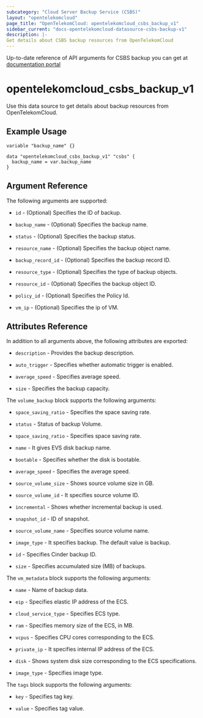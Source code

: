 ```yaml
---
subcategory: "Cloud Server Backup Service (CSBS)"
layout: "opentelekomcloud"
page_title: "OpenTelekomCloud: opentelekomcloud_csbs_backup_v1"
sidebar_current: "docs-opentelekomcloud-datasource-csbs-backup-v1"
description: |-
Get details about CSBS backup resources from OpenTelekomCloud
---
```


Up-to-date reference of API arguments for CSBS backup you can get at
[documentation portal](https://docs.otc.t-systems.com/cloud-server-backup-service/api-ref/api_description/backup_management/querying_all_backups.html#en-us-topic-0059304235)

# opentelekomcloud_csbs_backup_v1

Use this data source to get details about backup resources from OpenTelekomCloud.

## Example Usage

```hcl
variable "backup_name" {}

data "opentelekomcloud_csbs_backup_v1" "csbs" {
  backup_name = var.backup_name
}
```

## Argument Reference

The following arguments are supported:

* `id` - (Optional) Specifies the ID of backup.

* `backup_name` - (Optional) Specifies the backup name.

* `status` - (Optional) Specifies the backup status.

* `resource_name` - (Optional) Specifies the backup object name.

* `backup_record_id` - (Optional) Specifies the backup record ID.

* `resource_type` - (Optional) Specifies the type of backup objects.

* `resource_id` - (Optional) Specifies the backup object ID.

* `policy_id` - (Optional) Specifies the Policy Id.

* `vm_ip` - (Optional) Specifies the ip of VM.

## Attributes Reference

In addition to all arguments above, the following attributes are exported:

* `description` - Provides the backup description.

* `auto_trigger` - Specifies whether automatic trigger is enabled.

* `average_speed` - Specifies average speed.

* `size` - Specifies the backup capacity.

The `volume_backup` block supports the following arguments:

* `space_saving_ratio` - Specifies the space saving rate.

* `status` - Status of backup Volume.

* `space_saving_ratio` - Specifies space saving rate.

* `name` - It gives EVS disk backup name.

* `bootable` - Specifies whether the disk is bootable.

* `average_speed` - Specifies the average speed.

* `source_volume_size` - Shows source volume size in GB.

* `source_volume_id` - It specifies source volume ID.

* `incremental` - Shows whether incremental backup is used.

* `snapshot_id` - ID of snapshot.

* `source_volume_name` - Specifies source volume name.

* `image_type` - It specifies backup. The default value is backup.

* `id` -  Specifies Cinder backup ID.

* `size` - Specifies accumulated size (MB) of backups.

The `vm_metadata` block supports the following arguments:

* `name` - Name of backup data.

* `eip` - Specifies elastic IP address of the ECS.

* `cloud_service_type` - Specifies ECS type.

* `ram` - Specifies memory size of the ECS, in MB.

* `vcpus` - Specifies CPU cores corresponding to the ECS.

* `private_ip` - It specifies internal IP address of the ECS.

* `disk` - Shows system disk size corresponding to the ECS specifications.

* `image_type` - Specifies image type.

The `tags` block supports the following arguments:

* `key` - Specifies tag key.

* `value` - Specifies tag value.
